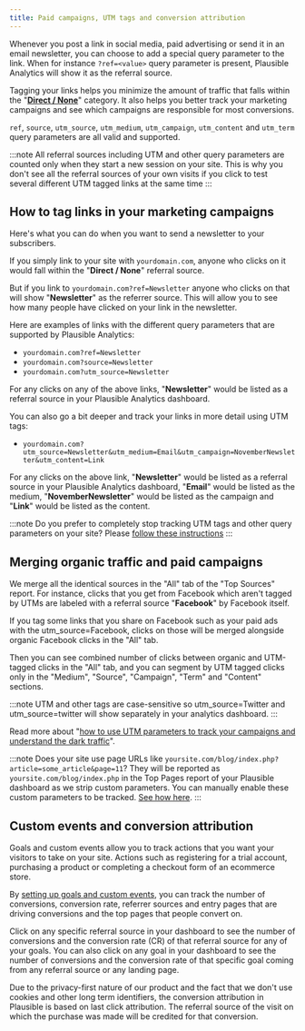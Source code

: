 ```yaml
---
title: Paid campaigns, UTM tags and conversion attribution
---
```


Whenever you post a link in social media, paid advertising or send it in an email newsletter, you can choose to add a special query parameter to the link. When for instance `?ref=<value>` query parameter is present, Plausible Analytics will show it as the referral source.

Tagging your links helps you minimize the amount of traffic that falls within the "[**Direct / None**]([top-referrers.md](https://plausible.io/blog/utm-tracking-tags))" category. It also helps you better track your marketing campaigns and see which campaigns are responsible for most conversions. 

`ref`, `source`, `utm_source`, `utm_medium`, `utm_campaign`, `utm_content` and `utm_term` query parameters are all valid and supported.

:::note 
All referral sources including UTM and other query parameters are counted only when they start a new session on your site. This is why you don't see all the referral sources of your own visits if you click to test several different UTM tagged links at the same time
:::

## How to tag links in your marketing campaigns

Here's what you can do when you want to send a newsletter to your subscribers. 

If you simply link to your site with `yourdomain.com`, anyone who clicks on it would fall within the "**Direct / None**" referral source. 

But if you link to `yourdomain.com?ref=Newsletter` anyone who clicks on that will show "**Newsletter**" as the referrer source. This will allow you to see how many people have clicked on your link in the newsletter.

Here are examples of links with the different query parameters that are supported by Plausible Analytics:

* `yourdomain.com?ref=Newsletter`
* `yourdomain.com?source=Newsletter`
* `yourdomain.com?utm_source=Newsletter`

For any clicks on any of the above links, "**Newsletter**" would be listed as a referral source in your Plausible Analytics dashboard. 

You can also go a bit deeper and track your links in more detail using UTM tags:

* `yourdomain.com?utm_source=Newsletter&utm_medium=Email&utm_campaign=NovemberNewsletter&utm_content=Link`

For any clicks on the above link, "**Newsletter**" would be listed as a referral source in your Plausible Analytics dashboard, "**Email**" would be listed as the medium, "**NovemberNewsletter**" would be listed as the campaign and "**Link**" would be listed as the content. 

:::note 
Do you prefer to completely stop tracking UTM tags and other query parameters on your site? Please [follow these instructions](stop-tracking-utm-tags.md)
:::

## Merging organic traffic and paid campaigns 

We merge all the identical sources in the "All" tab of the "Top Sources" report. For instance, clicks that you get from Facebook which aren't tagged by UTMs are labeled with a referral source "**Facebook**" by Facebook itself. 

If you tag some links that you share on Facebook such as your paid ads with the utm_source=Facebook, clicks on those will be merged alongside organic Facebook clicks in the "All" tab. 

Then you can see combined number of clicks between organic and UTM-tagged clicks in the "All" tab, and you can segment by UTM tagged clicks only in the "Medium", "Source", "Campaign", "Term" and "Content" sections.

:::note 
UTM and other tags are case-sensitive so utm_source=Twitter and utm_source=twitter will show separately in your analytics dashboard.
:::

Read more about "[how to use UTM parameters to track your campaigns and understand the dark traffic](https://plausible.io/blog/utm-tracking-tags)".

:::note 
Does your site use page URLs like `yoursite.com/blog/index.php?article=some_article&page=11`? They will be reported as `yoursite.com/blog/index.php` in the Top Pages report of your Plausible dashboard as we strip custom parameters. You can manually enable these custom parameters to be tracked. [See how here](custom-query-params.md).
:::

## Custom events and conversion attribution 

Goals and custom events allow you to track actions that you want your visitors to take on your site. Actions such as registering for a trial account, purchasing a product or completing a checkout form of an ecommerce store.

By [setting up goals and custom events](goal-conversions.md), you can track the number of conversions, conversion rate, referrer sources and entry pages that are driving conversions and the top pages that people convert on. 

Click on any specific referral source in your dashboard to see the number of conversions and the conversion rate (CR) of that referral source for any of your goals. You can also click on any goal in your dashboard to see the number of conversions and the conversion rate of that specific goal coming from any referral source or any landing page.

Due to the privacy-first nature of our product and the fact that we don't use cookies and other long term identifiers, the conversion attribution in Plausible is based on last click attribution. The referral source of the visit on which the purchase was made will be credited for that conversion. 

